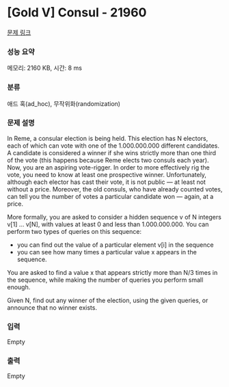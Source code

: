 # [Gold V] Consul - 21960 

[문제 링크](https://www.acmicpc.net/problem/21960) 

### 성능 요약

메모리: 2160 KB, 시간: 8 ms

### 분류

애드 혹(ad_hoc), 무작위화(randomization)

### 문제 설명

<p>In Reme, a consular election is being held. This election has N electors, each of which can vote with one of the 1.000.000.000 different candidates. A candidate is considered a winner if she wins strictly more than one third of the vote (this happens because Reme elects two consuls each year). Now, you are an aspiring vote-rigger. In order to more effectively rig the vote, you need to know at least one prospective winner. Unfortunately, although each elector has cast their vote, it is not public — at least not without a price. Moreover, the old consuls, who have already counted votes, can tell you the number of votes a particular candidate won — again, at a price.</p>

<p>More formally, you are asked to consider a hidden sequence v of N integers v[1] … v[N], with values at least 0 and less than 1.000.000.000. You can perform two types of queries on this sequence:</p>

<ul>
	<li>you can find out the value of a particular element v[i] in the sequence</li>
	<li>you can see how many times a particular value x appears in the sequence.</li>
</ul>

<p>You are asked to find a value x that appears strictly more than N/3 times in the sequence, while making the number of queries you perform small enough.</p>

<p>Given N, find out any winner of the election, using the given queries, or announce that no winner exists.</p>

### 입력 

 Empty

### 출력 

 Empty

